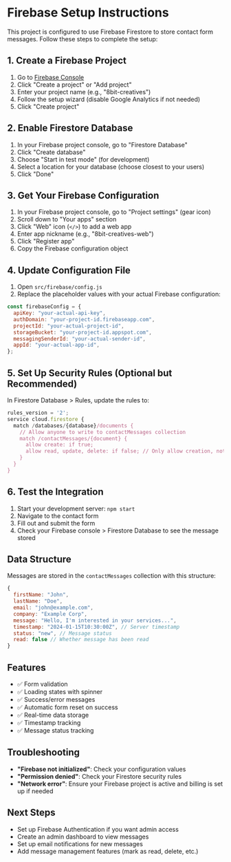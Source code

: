 # Firebase Setup Instructions

This project is configured to use Firebase Firestore to store contact form messages. Follow these steps to complete the setup:

## 1. Create a Firebase Project

1. Go to [Firebase Console](https://console.firebase.google.com/)
2. Click "Create a project" or "Add project"
3. Enter your project name (e.g., "8bit-creatives")
4. Follow the setup wizard (disable Google Analytics if not needed)
5. Click "Create project"

## 2. Enable Firestore Database

1. In your Firebase project console, go to "Firestore Database"
2. Click "Create database"
3. Choose "Start in test mode" (for development)
4. Select a location for your database (choose closest to your users)
5. Click "Done"

## 3. Get Your Firebase Configuration

1. In your Firebase project console, go to "Project settings" (gear icon)
2. Scroll down to "Your apps" section
3. Click "Web" icon (`</>`) to add a web app
4. Enter app nickname (e.g., "8bit-creatives-web")
5. Click "Register app"
6. Copy the Firebase configuration object

## 4. Update Configuration File

1. Open `src/firebase/config.js`
2. Replace the placeholder values with your actual Firebase configuration:

```javascript
const firebaseConfig = {
  apiKey: "your-actual-api-key",
  authDomain: "your-project-id.firebaseapp.com",
  projectId: "your-actual-project-id",
  storageBucket: "your-project-id.appspot.com",
  messagingSenderId: "your-actual-sender-id",
  appId: "your-actual-app-id",
};
```

## 5. Set Up Security Rules (Optional but Recommended)

In Firestore Database > Rules, update the rules to:

```javascript
rules_version = '2';
service cloud.firestore {
  match /databases/{database}/documents {
    // Allow anyone to write to contactMessages collection
    match /contactMessages/{document} {
      allow create: if true;
      allow read, update, delete: if false; // Only allow creation, not reading
    }
  }
}
```

## 6. Test the Integration

1. Start your development server: `npm start`
2. Navigate to the contact form
3. Fill out and submit the form
4. Check your Firebase console > Firestore Database to see the message stored

## Data Structure

Messages are stored in the `contactMessages` collection with this structure:

```javascript
{
  firstName: "John",
  lastName: "Doe",
  email: "john@example.com",
  company: "Example Corp",
  message: "Hello, I'm interested in your services...",
  timestamp: "2024-01-15T10:30:00Z", // Server timestamp
  status: "new", // Message status
  read: false // Whether message has been read
}
```

## Features

- ✅ Form validation
- ✅ Loading states with spinner
- ✅ Success/error messages
- ✅ Automatic form reset on success
- ✅ Real-time data storage
- ✅ Timestamp tracking
- ✅ Message status tracking

## Troubleshooting

- **"Firebase not initialized"**: Check your configuration values
- **"Permission denied"**: Check your Firestore security rules
- **"Network error"**: Ensure your Firebase project is active and billing is set up if needed

## Next Steps

- Set up Firebase Authentication if you want admin access
- Create an admin dashboard to view messages
- Set up email notifications for new messages
- Add message management features (mark as read, delete, etc.)
